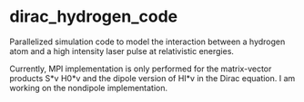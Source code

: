 # dirac_hydrogen_code
Parallelized simulation code to model the interaction between a hydrogen atom and a high intensity laser pulse at relativistic energies.

Currently, MPI implementation is only performed for the matrix-vector products S\*v H0\*v and the dipole version of HI\*v in the Dirac equation. I am working on the nondipole implementation.
